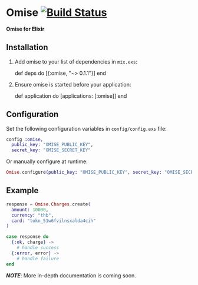 # Omise [![Build Status](https://travis-ci.org/teerawat1992/omistry.svg?branch=master)](https://travis-ci.org/teerawat1992/omistry)

**Omise for Elixir**

## Installation

  1. Add omise to your list of dependencies in `mix.exs`:

        def deps do
          [{:omise, "~> 0.1.1"}]
        end

  2. Ensure omise is started before your application:

        def application do
          [applications: [:omise]]
        end

## Configuration

Set the following configuration variables in `config/config.exs` file:

```elixir
config :omise,
  public_key: "OMISE_PUBLIC_KEY",
  secret_key: "OMISE_SECRET_KEY"
```

Or manually configure at runtime:

```elixir
Omise.configure(public_key: "OMISE_PUBLIC_KEY", secret_key: "OMISE_SECRET_KEY")
```

## Example

```elixir
response = Omise.Charges.create(
  amount: 10000,
  currency: "thb",
  card: "tokn_51w6fvilnsxalda4cih"
)

case response do
  {:ok, charge} -> 
    # handle success
  {:error, error} ->
    # handle failure
end
```

***NOTE***: More in-depth documentation is coming soon.
